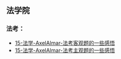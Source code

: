 ## 法学院 <!-- {docsify-ignore-all} -->

### 法考：

- [15-法学-AxelAlmar-法考客观题的一些感悟](https://zhuanlan.zhihu.com/p/45610719?utm_source=wechat_session&utm_medium=social&utm_oi=997200635032301568&utm_campaign=shareopn)
- [15-法学-AxelAlmar-法考主观题的一些感悟](https://zhuanlan.zhihu.com/p/54068198)
